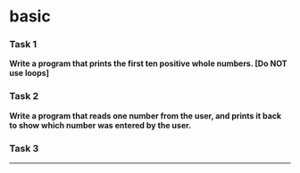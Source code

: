 # basic

### Task 1

**Write a program that prints the first ten positive whole numbers. \[Do NOT use loops]**

### **Task 2**

**Write a program that reads one number from the user, and prints it back to show which number was entered by the user.**

### **Task 3**

****
